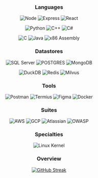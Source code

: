 <div align="center">

 

 ### Languages 
 
 ![Node](https://img.shields.io/badge/%E2%80%8E-Node.JS-8957e5?style=for-the-badge&logo=nodedotjs&logoColor=)
 ![Express](https://img.shields.io/badge/%E2%80%8E-Express.JS-8957e5?style=for-the-badge&logo=javascript&logoColor=)
 ![React](https://img.shields.io/badge/%E2%80%8E-React.JS-8957e5?style=for-the-badge&logo=react&logoColor=)

 ![Python](https://img.shields.io/badge/%E2%80%8E-Python-8957e5?style=for-the-badge&logo=Python&logoColor=)
 ![C++](https://img.shields.io/badge/%E2%80%8E-C++-8957e5?style=for-the-badge&logo=cplusplus&logoColor=)
 ![C#](https://img.shields.io/badge/%E2%80%8E-C%23-8957e5?style=for-the-badge&logo=csharp&logoColor=)

 ![C](https://img.shields.io/badge/%E2%80%8E-C-8957e5?style=for-the-badge&logo=C&logoColor=)
 ![Java](https://img.shields.io/badge/%E2%80%8E-Java-8957e5?style=for-the-badge&logo=Oracle&logoColor=)
 ![x86 Assembly](https://img.shields.io/badge/%E2%80%8E-Assembly-8957e5?style=for-the-badge&logo=assemblyscript&logoColor=)


 
  ### Datastores
 ![SQL Server](https://img.shields.io/badge/%E2%80%8E-SQL-1755ad?style=for-the-badge&logo=microsoftsqlserver&logoColor=)
 ![POSTGRES](https://img.shields.io/badge/%E2%80%8E-POSTGRES-1755ad?style=for-the-badge&logo=postgresql&logoColor=)
 ![MongoDB](https://img.shields.io/badge/%E2%80%8E-Mongo-1755ad?style=for-the-badge&logo=MongoDB&logoColor=)
 
 ![DuckDB](https://img.shields.io/badge/%E2%80%8E-DuckDb-1755ad?style=for-the-badge&logo=duckdb&logoColor=)
 ![Redis](https://img.shields.io/badge/%E2%80%8E-Redis-1755ad?style=for-the-badge&logo=redis&logoColor=)
 ![Milvus](https://img.shields.io/badge/Milvus-20B2AA?style=for-the-badge&color=1755ad)



  ### Tools
 ![Postman](https://img.shields.io/badge/%E2%80%8E-postman-25abba?style=for-the-badge&logo=postman&logoColor=)
 ![Termius](https://img.shields.io/badge/%E2%80%8E-Termius-25abba?style=for-the-badge&logo=termius&logoColor=)
 ![Figma](https://img.shields.io/badge/%E2%80%8E-Figma-25abba?style=for-the-badge&logo=figma&logoColor=f5f5f5)
 ![Docker](https://img.shields.io/badge/%E2%80%8E-Docker-25abba?style=for-the-badge&logo=docker&logoColor=)

 
  ### Suites
 ![AWS](https://img.shields.io/badge/%E2%80%8E-AWS-32a85a?style=for-the-badge&logo=amazonaws&logoColor=)
 ![GCP](https://img.shields.io/badge/%E2%80%8E-GCP-32a85a?style=for-the-badge&logo=googlecloud&logoColor=)
 ![Atlassian](https://img.shields.io/badge/%E2%80%8E-Atlassian-32a85a?style=for-the-badge&logo=atlassian)
 ![OWASP](https://img.shields.io/badge/%E2%80%8E-OWASP-32a85a?style=for-the-badge&logo=OWASP&logoColor=)
 
 ### Specialties
 ![Linux Kernel](https://img.shields.io/badge/%E2%80%8E-Linux-cfa827?style=for-the-badge&logo=linux)

 ### Overview
 [![GitHub Streak](https://github-readme-streak-stats.herokuapp.com?user=agahEbrahimi&theme=dark&hide_border=true&exclude_days=Sun%2CSat)](https://git.io/streak-stats)

</div>
